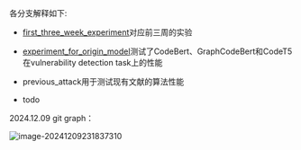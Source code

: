 各分支解释如下:

* [first_three_week_experiment](https://github.com/yangjx29/code_for_first_task/tree/first_three_week_experiment)对应前三周的实验
* [experiment_for_origin_model](https://github.com/yangjx29/code_for_first_task/tree/experiment_for_origin_model)测试了CodeBert、GraphCodeBert和CodeT5在vulnerability detection task上的性能

* previous_attack用于测试现有文献的算法性能
* todo



2024.12.09 git graph：

![image-20241209231837310](https://img-blog.csdnimg.cn/direct/fbe6c36b6d9241c0ada6f6070a3c6561.png)